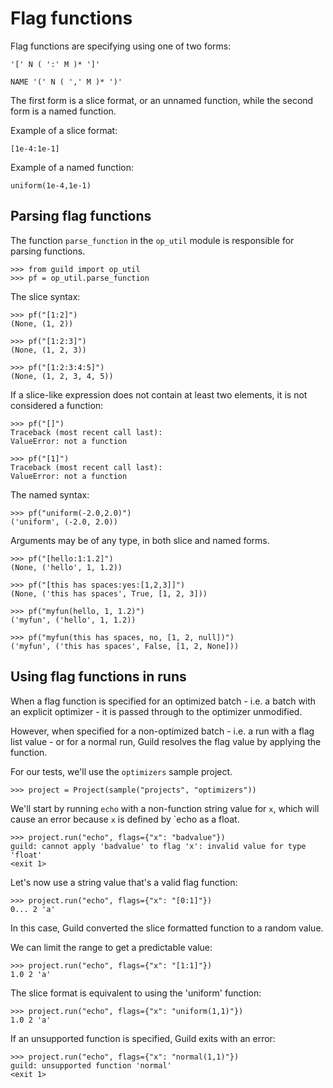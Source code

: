 # Flag functions

Flag functions are specifying using one of two forms:

    '[' N ( ':' M )* ']'

    NAME '(' N ( ',' M )* ')'

The first form is a slice format, or an unnamed function, while the
second form is a named function.

Example of a slice format:

    [1e-4:1e-1]

Example of a named function:

    uniform(1e-4,1e-1)

## Parsing flag functions

The function `parse_function` in the `op_util` module is responsible
for parsing functions.

    >>> from guild import op_util
    >>> pf = op_util.parse_function

The slice syntax:

    >>> pf("[1:2]")
    (None, (1, 2))

    >>> pf("[1:2:3]")
    (None, (1, 2, 3))

    >>> pf("[1:2:3:4:5]")
    (None, (1, 2, 3, 4, 5))

If a slice-like expression does not contain at least two elements, it
is not considered a function:

    >>> pf("[]")
    Traceback (most recent call last):
    ValueError: not a function

    >>> pf("[1]")
    Traceback (most recent call last):
    ValueError: not a function

The named syntax:

    >>> pf("uniform(-2.0,2.0)")
    ('uniform', (-2.0, 2.0))

Arguments may be of any type, in both slice and named forms.

    >>> pf("[hello:1:1.2]")
    (None, ('hello', 1, 1.2))

    >>> pf("[this has spaces:yes:[1,2,3]]")
    (None, ('this has spaces', True, [1, 2, 3]))

    >>> pf("myfun(hello, 1, 1.2)")
    ('myfun', ('hello', 1, 1.2))

    >>> pf("myfun(this has spaces, no, [1, 2, null])")
    ('myfun', ('this has spaces', False, [1, 2, None]))

## Using flag functions in runs

When a flag function is specified for an optimized batch - i.e. a
batch with an explicit optimizer - it is passed through to the
optimizer unmodified.

However, when specified for a non-optimized batch - i.e. a run with a
flag list value - or for a normal run, Guild resolves the flag value
by applying the function.

For our tests, we'll use the `optimizers` sample project.

    >>> project = Project(sample("projects", "optimizers"))

We'll start by running `echo` with a non-function string value for
`x`, which will cause an error because `x` is defined by `echo as a
float.

    >>> project.run("echo", flags={"x": "badvalue"})
    guild: cannot apply 'badvalue' to flag 'x': invalid value for type 'float'
    <exit 1>

Let's now use a string value that's a valid flag function:

    >>> project.run("echo", flags={"x": "[0:1]"})
    0... 2 'a'

In this case, Guild converted the slice formatted function to a random
value.

We can limit the range to get a predictable value:

    >>> project.run("echo", flags={"x": "[1:1]"})
    1.0 2 'a'

The slice format is equivalent to using the 'uniform' function:

    >>> project.run("echo", flags={"x": "uniform(1,1)"})
    1.0 2 'a'

If an unsupported function is specified, Guild exits with an error:

    >>> project.run("echo", flags={"x": "normal(1,1)"})
    guild: unsupported function 'normal'
    <exit 1>
